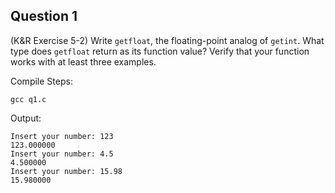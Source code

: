 ## Question 1
(K&R Exercise 5-2) Write <code>getfloat</code>, the floating-point analog of <code>getint</code>. What type does <code>getfloat</code> return as its function value? Verify that your function works with at least three examples.

Compile Steps: 
	
	gcc q1.c

Output:

	Insert your number: 123
	123.000000
	Insert your number: 4.5
	4.500000
	Insert your number: 15.98
	15.980000

